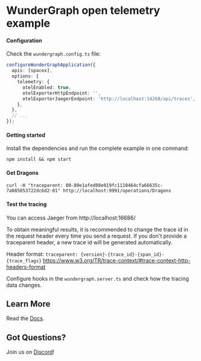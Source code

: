 # WunderGraph open telemetry example

#### Configuration

Check the `wundergraph.config.ts` file:

```typescript
configureWunderGraphApplication({
  apis: [spacex],
  options: {
    telemetry: {
      otelEnabled: true,
      otelExporterHttpEndpoint: '',
      otelExporterJaegerEndpoint: 'http://localhost:14268/api/traces',
    },
  },
  // ...
});
```

#### Getting started

Install the dependencies and run the complete example in one command:

```shell
npm install && npm start
```

#### Get Dragons

```shell
curl -H "traceparent: 00-80e1afed08e019fc1110464cfa66635c-7a085853722dc6d2-01" http://localhost:9991/operations/Dragons
```

#### Test the tracing

You can access Jaeger from http://localhost:16686/

To obtain meaningful results, it is recommended to change the trace id in the request header every time you send a request.
If you don't provide a traceparent header, a new trace id will be generated automatically.

Header format: `traceparent: {version}-{trace_id}-{span_id}-{trace_flags}`
https://www.w3.org/TR/trace-context/#trace-context-http-headers-format

Configure hooks in the `wundergraph.server.ts` and check how the tracing data changes.

## Learn More

Read the [Docs](https://wundergraph.com/docs).

## Got Questions?

Join us on [Discord](https://wundergraph.com/discord)!
